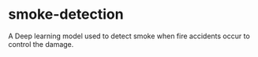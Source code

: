 # smoke-detection
A Deep learning model used to detect smoke when fire accidents occur to control the damage.
